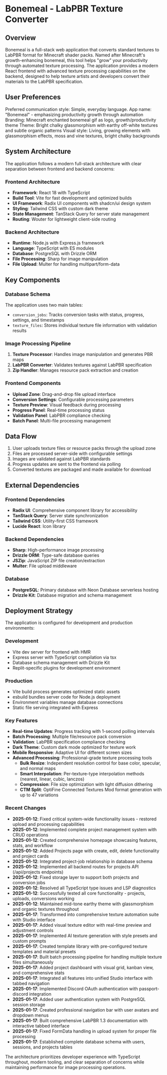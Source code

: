 # Bonemeal - LabPBR Texture Converter

## Overview

Bonemeal is a full-stack web application that converts standard textures to LabPBR format for Minecraft shader packs. Named after Minecraft's growth-enhancing bonemeal, this tool helps "grow" your productivity through automated texture processing. The application provides a modern React frontend with advanced texture processing capabilities on the backend, designed to help texture artists and developers convert their materials to the LabPBR specification.

## User Preferences

Preferred communication style: Simple, everyday language.
App name: "Bonemeal" - emphasizing productivity growth through automation
Branding: Minecraft enchanted bonemeal gif as logo, growth/productivity theme
Theme: Bright chalky glassmorphism with earthy off-white textures and subtle organic patterns
Visual style: Living, growing elements with glassmorphism effects, moss and vine textures, bright chalky backgrounds

## System Architecture

The application follows a modern full-stack architecture with clear separation between frontend and backend concerns:

### Frontend Architecture
- **Framework**: React 18 with TypeScript
- **Build Tool**: Vite for fast development and optimized builds
- **UI Framework**: Radix UI components with shadcn/ui design system
- **Styling**: Tailwind CSS with custom dark theme
- **State Management**: TanStack Query for server state management
- **Routing**: Wouter for lightweight client-side routing

### Backend Architecture
- **Runtime**: Node.js with Express.js framework
- **Language**: TypeScript with ES modules
- **Database**: PostgreSQL with Drizzle ORM
- **File Processing**: Sharp for image manipulation
- **File Upload**: Multer for handling multipart/form-data

## Key Components

### Database Schema
The application uses two main tables:
- `conversion_jobs`: Tracks conversion tasks with status, progress, settings, and timestamps
- `texture_files`: Stores individual texture file information with validation results

### Image Processing Pipeline
1. **Texture Processor**: Handles image manipulation and generates PBR maps
2. **LabPBR Converter**: Validates textures against LabPBR specification
3. **Zip Handler**: Manages resource pack extraction and creation

### Frontend Components
- **Upload Zone**: Drag-and-drop file upload interface
- **Conversion Settings**: Configurable processing parameters
- **Texture Preview**: Visual feedback during processing
- **Progress Panel**: Real-time processing status
- **Validation Panel**: LabPBR compliance checking
- **Batch Panel**: Multi-file processing management

## Data Flow

1. User uploads texture files or resource packs through the upload zone
2. Files are processed server-side with configurable settings
3. Images are validated against LabPBR standards
4. Progress updates are sent to the frontend via polling
5. Converted textures are packaged and made available for download

## External Dependencies

### Frontend Dependencies
- **Radix UI**: Comprehensive component library for accessibility
- **TanStack Query**: Server state synchronization
- **Tailwind CSS**: Utility-first CSS framework
- **Lucide React**: Icon library

### Backend Dependencies
- **Sharp**: High-performance image processing
- **Drizzle ORM**: Type-safe database queries
- **JSZip**: JavaScript ZIP file creation/extraction
- **Multer**: File upload middleware

### Database
- **PostgreSQL**: Primary database with Neon Database serverless hosting
- **Drizzle Kit**: Database migration and schema management

## Deployment Strategy

The application is configured for development and production environments:

### Development
- Vite dev server for frontend with HMR
- Express server with TypeScript compilation via tsx
- Database schema management with Drizzle Kit
- Replit-specific plugins for development environment

### Production
- Vite build process generates optimized static assets
- esbuild bundles server code for Node.js deployment
- Environment variables manage database connections
- Static file serving integrated with Express

### Key Features
- **Real-time Updates**: Progress tracking with 1-second polling intervals
- **Batch Processing**: Multiple file/resource pack conversion
- **Validation**: LabPBR specification compliance checking
- **Dark Theme**: Custom dark mode optimized for texture work
- **Mobile Responsive**: Adaptive UI for different screen sizes
- **Advanced Processing**: Professional-grade texture processing tools
  - **Bulk Resize**: Independent resolution control for base color, specular, and normal maps
  - **Smart Interpolation**: Per-texture-type interpolation methods (nearest, linear, cubic, lanczos)
  - **Compression**: File size optimization with light diffusion dithering
  - **CTM Split**: OptiFine Connected Textures Mod format generation with up to 47 variations

### Recent Changes
- **2025-01-12**: Fixed critical system-wide functionality issues - restored upload and processing capabilities
- **2025-01-12**: Implemented complete project management system with CRUD operations
- **2025-01-12**: Created comprehensive homepage showcasing features, stats, and workflow
- **2025-01-12**: Added Projects page with create, edit, delete functionality and project cards
- **2025-01-12**: Integrated project-job relationship in database schema
- **2025-01-12**: Implemented all backend routes for projects API (/api/projects endpoints)
- **2025-01-12**: Fixed storage layer to support both projects and conversion jobs
- **2025-01-12**: Resolved all TypeScript type issues and LSP diagnostics
- **2025-01-12**: Successfully tested all core functionality - projects, uploads, conversions working
- **2025-01-12**: Maintained mid-tone earthy theme with glassmorphism and organic textures throughout
- **2025-01-17**: Transformed into comprehensive texture automation suite with Studio interface
- **2025-01-17**: Added visual texture editor with real-time preview and adjustment controls
- **2025-01-17**: Implemented AI texture generation with style presets and custom prompts
- **2025-01-17**: Created template library with pre-configured texture templates and material presets
- **2025-01-17**: Built batch processing pipeline for handling multiple texture files simultaneously
- **2025-01-17**: Added project dashboard with visual grid, kanban view, and comprehensive stats
- **2025-01-17**: Integrated all features into unified Studio interface with tabbed navigation
- **2025-01-17**: Implemented Discord OAuth authentication with passport-discord integration
- **2025-01-17**: Added user authentication system with PostgreSQL session storage
- **2025-01-17**: Created professional navigation bar with user avatars and dropdown menus
- **2025-01-17**: Built comprehensive LabPBR 1.3 documentation with interactive tabbed interface
- **2025-01-17**: Fixed FormData handling in upload system for proper file processing
- **2025-01-17**: Established complete database schema with users, sessions, and projects tables

The architecture prioritizes developer experience with TypeScript throughout, modern tooling, and clear separation of concerns while maintaining performance for image processing operations.